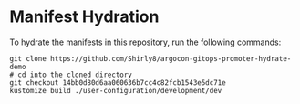 # Manifest Hydration

To hydrate the manifests in this repository, run the following commands:

```shell
git clone https://github.com/Shirly8/argocon-gitops-promoter-hydrate-demo
# cd into the cloned directory
git checkout 14bb0d80d6aa060636b7cc4c82fcb1543e5dc71e
kustomize build ./user-configuration/development/dev
```
